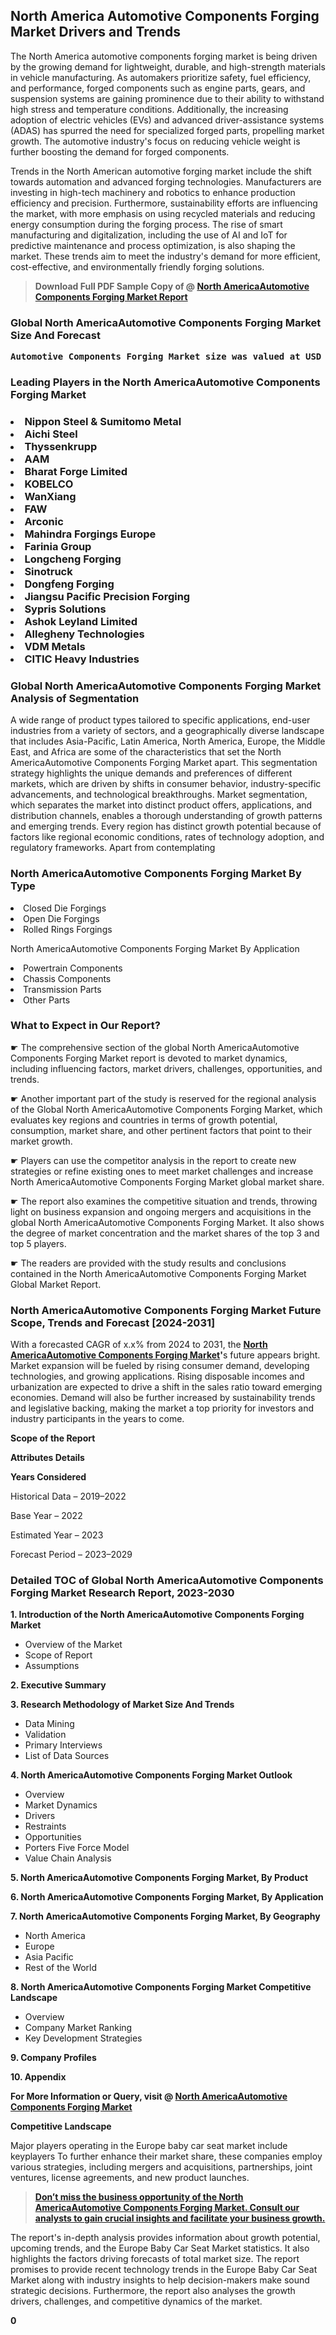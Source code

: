 <p><h2>North America Automotive Components Forging Market Drivers and Trends</h2><p>The North America automotive components forging market is being driven by the growing demand for lightweight, durable, and high-strength materials in vehicle manufacturing. As automakers prioritize safety, fuel efficiency, and performance, forged components such as engine parts, gears, and suspension systems are gaining prominence due to their ability to withstand high stress and temperature conditions. Additionally, the increasing adoption of electric vehicles (EVs) and advanced driver-assistance systems (ADAS) has spurred the need for specialized forged parts, propelling market growth. The automotive industry's focus on reducing vehicle weight is further boosting the demand for forged components.</p><p>Trends in the North American automotive forging market include the shift towards automation and advanced forging technologies. Manufacturers are investing in high-tech machinery and robotics to enhance production efficiency and precision. Furthermore, sustainability efforts are influencing the market, with more emphasis on using recycled materials and reducing energy consumption during the forging process. The rise of smart manufacturing and digitalization, including the use of AI and IoT for predictive maintenance and process optimization, is also shaping the market. These trends aim to meet the industry's demand for more efficient, cost-effective, and environmentally friendly forging solutions.</p></p><blockquote id="" class=""><strong>Download Full PDF Sample Copy of @&nbsp;<a href="https://www.verifiedmarketreports.com/download-sample/?rid=112145&utm_source=GitHub-Jan&utm_medium=285" target="_blank">North AmericaAutomotive Components Forging Market Report</a>&nbsp;&nbsp;</strong></blockquote><h3 id="" class=""><strong>Global&nbsp;North AmericaAutomotive Components Forging Market Size And Forecast</strong></h3><pre class="reader-text-block__code-block"><strong>Automotive Components Forging Market size was valued at USD 20 Billion in 2022 and is projected to reach USD 30 Billion by 2030, growing at a CAGR of 5.5% from 2024 to 2030.</strong></pre><h3 id="" class="">Leading Players in the&nbsp;North AmericaAutomotive Components Forging Market</h3><h3 class=""></Li><Li>Nippon Steel & Sumitomo Metal</Li><Li> Aichi Steel</Li><Li> Thyssenkrupp</Li><Li> AAM</Li><Li> Bharat Forge Limited</Li><Li> KOBELCO</Li><Li> WanXiang</Li><Li> FAW</Li><Li> Arconic</Li><Li> Mahindra Forgings Europe</Li><Li> Farinia Group</Li><Li> Longcheng Forging</Li><Li> Sinotruck</Li><Li> Dongfeng Forging</Li><Li> Jiangsu Pacific Precision Forging</Li><Li> Sypris Solutions</Li><Li> Ashok Leyland Limited</Li><Li> Allegheny Technologies</Li><Li> VDM Metals</Li><Li> CITIC Heavy Industries</h3><h3 id="" class="">Global&nbsp;North AmericaAutomotive Components Forging Market Analysis of Segmentation</h3><p id="" class="">A wide range of product types tailored to specific applications, end-user industries from a variety of sectors, and a geographically diverse landscape that includes Asia-Pacific, Latin America, North America, Europe, the Middle East, and Africa are some of the characteristics that set the North AmericaAutomotive Components Forging Market apart. This segmentation strategy highlights the unique demands and preferences of different markets, which are driven by shifts in consumer behavior, industry-specific advancements, and technological breakthroughs. Market segmentation, which separates the market into distinct product offers, applications, and distribution channels, enables a thorough understanding of growth patterns and emerging trends. Every region has distinct growth potential because of factors like regional economic conditions, rates of technology adoption, and regulatory frameworks. Apart from contemplating</p><h3 id="" class="">North AmericaAutomotive Components Forging Market&nbsp;By Type</h3><p></Li><Li>Closed Die Forgings</Li><Li> Open Die Forgings</Li><Li> Rolled Rings Forgings</p><div class="" data-test-id=""><p>North AmericaAutomotive Components Forging Market&nbsp;By Application</p></div><p class=""></Li><Li>Powertrain Components</Li><Li> Chassis Components</Li><Li> Transmission Parts</Li><Li> Other Parts</p><div class="" data-test-id=""><h3><span class="">What to Expect in Our Report?</span></h3></div><div class="" data-test-id=""><p><span class="">☛ The comprehensive section of the global North AmericaAutomotive Components Forging Market report is devoted to market dynamics, including influencing factors, market drivers, challenges, opportunities, and trends.</span></p></div><div class="" data-test-id=""><p><span class="">☛ Another important part of the study is reserved for the regional analysis of the Global North AmericaAutomotive Components Forging Market, which evaluates key regions and countries in terms of growth potential, consumption, market share, and other pertinent factors that point to their market growth.</span></p></div><div class="" data-test-id=""><p><span class="">☛ Players can use the competitor analysis in the report to create new strategies or refine existing ones to meet market challenges and increase North AmericaAutomotive Components Forging Market global market share.</span></p></div><div class="" data-test-id=""><p><span class="">☛ The report also examines the competitive situation and trends, throwing light on business expansion and ongoing mergers and acquisitions in the global North AmericaAutomotive Components Forging Market. It also shows the degree of market concentration and the market shares of the top 3 and top 5 players.</span></p></div><div class="" data-test-id=""><p><span class="">☛ The readers are provided with the study results and conclusions contained in the North AmericaAutomotive Components Forging Market Global Market Report.</span></p></div><div class="" data-test-id=""><h3><span class="">North AmericaAutomotive Components Forging Market Future Scope, Trends and Forecast [2024-2031]</span></h3></div><div class="" data-test-id=""><p><span class="">With a forecasted CAGR of x.x% from 2024 to 2031, the <strong><a href="https://www.verifiedmarketreports.com/download-sample/?rid=112145&utm_source=GitHub-Jan&utm_medium=285" target="_blank">North AmericaAutomotive Components Forging Market</a>'</strong>s future appears bright. Market expansion will be fueled by rising consumer demand, developing technologies, and growing applications. Rising disposable incomes and urbanization are expected to drive a shift in the sales ratio toward emerging economies. Demand will also be further increased by sustainability trends and legislative backing, making the market a top priority for investors and industry participants in the years to come.</span></p><p id="ember66" class="ember-view reader-text-block__paragraph"><strong>Scope of the Report</strong></p><p id="ember67" class="ember-view reader-text-block__paragraph"><strong>Attributes Details</strong></p><p id="ember68" class="ember-view reader-text-block__paragraph"><strong>Years Considered</strong></p><p id="ember69" class="ember-view reader-text-block__paragraph">Historical Data &ndash; 2019&ndash;2022</p><p id="ember70" class="ember-view reader-text-block__paragraph">Base Year &ndash; 2022</p><p id="ember71" class="ember-view reader-text-block__paragraph">Estimated Year &ndash; 2023</p><p id="ember72" class="ember-view reader-text-block__paragraph">Forecast Period &ndash; 2023&ndash;2029</p></div><h3 id="" class="">Detailed TOC of Global North AmericaAutomotive Components Forging Market Research Report, 2023-2030</h3><p id="" class=""><strong>1. Introduction of the North AmericaAutomotive Components Forging Market</strong></p><ul><li>Overview of the Market</li><li>Scope of Report</li><li>Assumptions</li></ul><p id="" class=""><strong>2. Executive Summary</strong></p><p id="" class=""><strong>3. Research Methodology of Market Size And Trends</strong></p><ul><li>Data Mining</li><li>Validation</li><li>Primary Interviews</li><li>List of Data Sources</li></ul><p id="" class=""><strong>4. North AmericaAutomotive Components Forging Market Outlook</strong></p><ul><li>Overview</li><li>Market Dynamics</li><li>Drivers</li><li>Restraints</li><li>Opportunities</li><li>Porters Five Force Model</li><li>Value Chain Analysis</li></ul><p id="" class=""><strong>5. North AmericaAutomotive Components Forging Market, By Product</strong></p><p id="" class=""><strong>6. North AmericaAutomotive Components Forging Market, By Application</strong></p><p id="" class=""><strong>7. North AmericaAutomotive Components Forging Market, By Geography</strong></p><ul><li>North America</li><li>Europe</li><li>Asia Pacific</li><li>Rest of the World</li></ul><p id="" class=""><strong>8. North AmericaAutomotive Components Forging Market Competitive Landscape</strong></p><ul><li>Overview</li><li>Company Market Ranking</li><li>Key Development Strategies</li></ul><p id="" class=""><strong>9. Company Profiles</strong></p><p id="" class=""><strong>10. Appendix</strong></p><p><strong>For More Information or Query, visit&nbsp;@ <a href="https://www.verifiedmarketreports.com/product/global-automotive-components-forging-market/" target="_blank">North AmericaAutomotive Components Forging Market</a></strong></p><p id="ember61" class="ember-view reader-text-block__paragraph"><strong>Competitive Landscape</strong></p><p id="ember62" class="ember-view reader-text-block__paragraph">Major players operating in the Europe baby car seat market include keyplayers To further enhance their market share, these companies employ various strategies, including mergers and acquisitions, partnerships, joint ventures, license agreements, and new product launches.</p><blockquote id="ember63" class="ember-view reader-text-block__blockquote"><strong><a href="https://www.verifiedmarketreports.com/download-sample/?rid=112145&utm_source=GitHub-Jan&utm_medium=285" target="_blank">Don&rsquo;t miss the business opportunity of the North AmericaAutomotive Components Forging Market. Consult our analysts to gain crucial insights and facilitate your business growth.</a></strong></blockquote><p id="ember64" class="ember-view reader-text-block__paragraph">The report's in-depth analysis provides information about growth potential, upcoming trends, and the Europe Baby Car Seat Market statistics. It also highlights the factors driving forecasts of total market size. The report promises to provide recent technology trends in the Europe Baby Car Seat Market along with industry insights to help decision-makers make sound strategic decisions. Furthermore, the report also analyses the growth drivers, challenges, and competitive dynamics of the market.</p><p class="ember-view reader-text-block__paragraph"><strong>0</strong></p>
